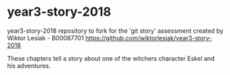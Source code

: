 # year3-story-2018
year3-story-2018 repository to fork for the 'git story' assessment created by Wiktor Lesiak - B00087701
https://github.com/wiktorlesiak/year3-story-2018

These chapters tell a story about one of the witchers character Eskel and his adventures.
